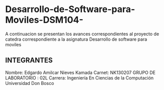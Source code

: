 
# Desarrollo-de-Software-para-Moviles-DSM104-
A continuacion se presentan los avances correspondientes al proyecto de catedra correspondiente a la asignatura Desarrollo de software para moviles  
## INTEGRANTES
Nombre: Edgardo Amilcar Nieves Kamada 
Carnet: NK130207 
GRUPO DE LABORATORIO : 02L 
Carrera: Ingeniería En Ciencias de la Computación 
Universidad Don Bosco
